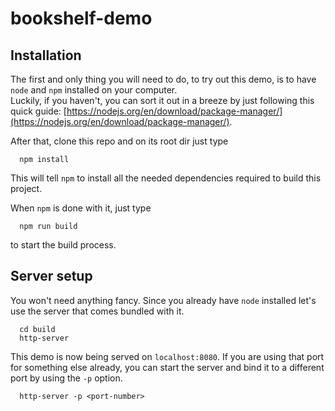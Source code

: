 # bookshelf-demo

## Installation ##

The first and only thing you will need to do, to try out this demo, is to have `node` and `npm` installed on your computer.  
Luckily, if you haven't, you can sort it out in a breeze by just following this quick guide: [https://nodejs.org/en/download/package-manager/](https://nodejs.org/en/download/package-manager/).

After that, clone this repo and on its root dir just type

```
  npm install
```

This will tell `npm` to install all the needed dependencies required to build this project.

When `npm` is done with it, just type

```
  npm run build
```

to start the build process.


## Server setup ##

You won't need anything fancy. Since you already have `node` installed let's use the server that comes bundled with it.

```
  cd build
  http-server
```

This demo is now being served on `localhost:8080`. If you are using that port for something else already, you can start the server and bind it to a different port by using the `-p` option.
```
  http-server -p <port-number>
```
